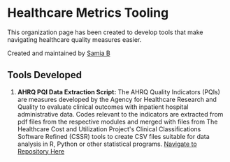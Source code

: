 # Healthcare Metrics Tooling

This organization page has been created to develop tools that make navigating healthcare quality measures easier. 

Created and maintained by [Samia B](https://github.com/samiaab1990) 

## Tools Developed 
1. <b>AHRQ PQI Data Extraction Script:</b>
The AHRQ Quality Indicators (PQIs) are measures developed by the Agency for Healthcare Research and Quality to evaluate clinical outcomes with inpatient hospital administrative data. Codes relevant to the indicators are extracted from pdf files from the respective modules and merged with files from The Healthcare Cost and Utilization Project's Clinical Classifications Software Refined (CSSR) tools to create CSV files suitable for data analysis in R, Python or other statistical programs. 
[Navigate to Repository Here](https://github.com/samiaab1990/AHRQ-Quality-Indicators-CSV)

